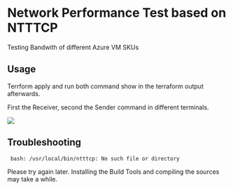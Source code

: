 # Network Performance Test based on NTTTCP

Testing Bandwith of different Azure VM SKUs 

## Usage 

Terrform apply and run both command show in the terraform output afterwards. 

First the Receiver, second the Sender command in different terminals. 

![](azure-vm-ntttcp-test.gif)




## Troubleshooting 

`` 
bash: /usr/local/bin/ntttcp: No such file or directory
`` 

Please try again later. Installing the Build Tools and compiling the sources may take a while. 